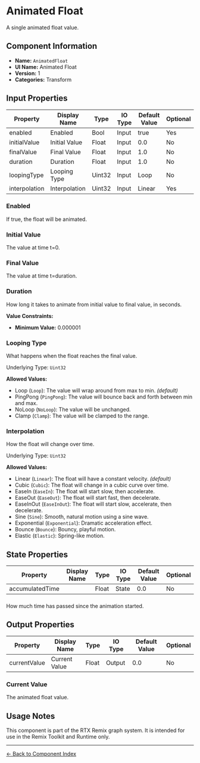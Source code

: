 # Animated Float

A single animated float value\.

## Component Information

- **Name:** `AnimatedFloat`
- **UI Name:** Animated Float
- **Version:** 1
- **Categories:** Transform

## Input Properties

| Property | Display Name | Type | IO Type | Default Value | Optional |
|----------|--------------|------|---------|---------------|----------|
| enabled | Enabled | Bool | Input | true | Yes | 
| initialValue | Initial Value | Float | Input | 0\.0 | No | 
| finalValue | Final Value | Float | Input | 1\.0 | No | 
| duration | Duration | Float | Input | 1\.0 | No | 
| loopingType | Looping Type | Uint32 | Input | Loop | No | 
| interpolation | Interpolation | Uint32 | Input | Linear | Yes | 

### Enabled

If true, the float will be animated\.


### Initial Value

The value at time t=0\.


### Final Value

The value at time t=duration\.


### Duration

How long it takes to animate from initial value to final value, in seconds\.


**Value Constraints:**

- **Minimum Value:** 0\.000001

### Looping Type

What happens when the float reaches the final value\.

Underlying Type: `Uint32`


**Allowed Values:**

- Loop (`Loop`): The value will wrap around from max to min\. *(default)*
- PingPong (`PingPong`): The value will bounce back and forth between min and max\.
- NoLoop (`NoLoop`): The value will be unchanged\.
- Clamp (`Clamp`): The value will be clamped to the range\.

### Interpolation

How the float will change over time\.

Underlying Type: `Uint32`


**Allowed Values:**

- Linear (`Linear`): The float will have a constant velocity\. *(default)*
- Cubic (`Cubic`): The float will change in a cubic curve over time\.
- EaseIn (`EaseIn`): The float will start slow, then accelerate\.
- EaseOut (`EaseOut`): The float will start fast, then decelerate\.
- EaseInOut (`EaseInOut`): The float will start slow, accelerate, then decelerate\.
- Sine (`Sine`): Smooth, natural motion using a sine wave\.
- Exponential (`Exponential`): Dramatic acceleration effect\.
- Bounce (`Bounce`): Bouncy, playful motion\.
- Elastic (`Elastic`): Spring\-like motion\.

## State Properties

| Property | Display Name | Type | IO Type | Default Value | Optional |
|----------|--------------|------|---------|---------------|----------|
| accumulatedTime |  | Float | State | 0\.0 | No | 

### 

How much time has passed since the animation started\.


## Output Properties

| Property | Display Name | Type | IO Type | Default Value | Optional |
|----------|--------------|------|---------|---------------|----------|
| currentValue | Current Value | Float | Output | 0\.0 | No | 

### Current Value

The animated float value\.


## Usage Notes

This component is part of the RTX Remix graph system. It is intended for use in the Remix Toolkit and Runtime only.

---
[← Back to Component Index](index.md)
